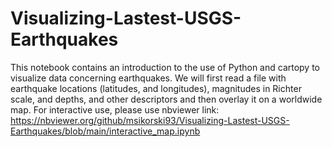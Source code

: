 # Visualizing-Lastest-USGS-Earthquakes
This notebook contains an introduction to the use of Python and cartopy to visualize data concerning earthquakes. We will first read a file with earthquake locations (latitudes, and longitudes), magnitudes in Richter scale, and depths, and other descriptors and then overlay it on a worldwide map. For interactive use, please use nbviewer link:<br>
https://nbviewer.org/github/msikorski93/Visualizing-Lastest-USGS-Earthquakes/blob/main/interactive_map.ipynb
